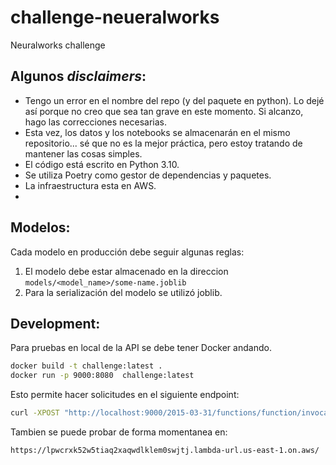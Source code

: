 # challenge-neueralworks

Neuralworks challenge

## Algunos *disclaimers*:
- Tengo un error en el nombre del repo (y del paquete en python). Lo dejé así porque no creo que sea tan grave en este momento. Si alcanzo, hago las correcciones necesarias.
- Esta vez, los datos y los notebooks se almacenarán en el mismo repositorio... sé que no es la mejor práctica, pero estoy tratando de mantener las cosas simples.
- El código está escrito en Python 3.10.
- Se utiliza Poetry como gestor de dependencias y paquetes.
- La infraestructura esta en AWS.
- 

## Modelos:

Cada modelo en producción debe seguir algunas reglas:
1. El modelo debe estar almacenado en la direccion `models/<model_name>/some-name.joblib`
2. Para la serialización del modelo se utilizó joblib.


## Development:
Para pruebas en local de la API se debe tener Docker andando. 

```bash
docker build -t challenge:latest .
docker run -p 9000:8080  challenge:latest
```

Esto permite hacer solicitudes en el siguiente endpoint:
```bash
curl -XPOST "http://localhost:9000/2015-03-31/functions/function/invocations" -d '{}'
```

Tambien se puede probar de forma momentanea en:
```
https://lpwcrxk52w5tiaq2xaqwdlklem0swjtj.lambda-url.us-east-1.on.aws/
```
